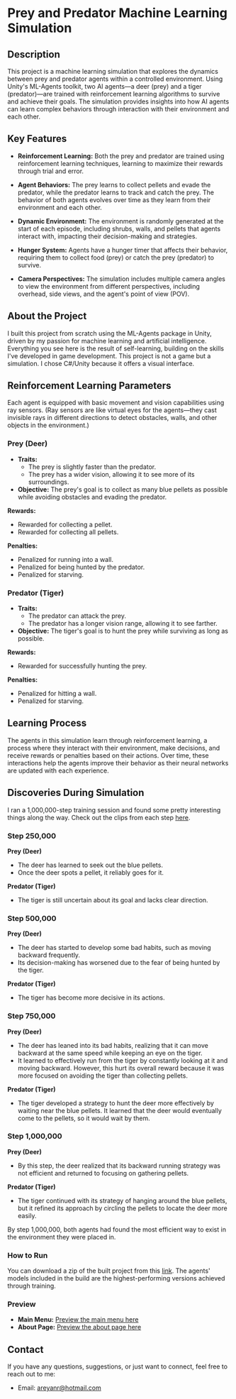 # Prey and Predator Machine Learning Simulation 

## Description
This project is a machine learning simulation that explores the dynamics between prey and predator agents within a controlled environment. Using Unity's ML-Agents toolkit, two AI agents—a deer (prey) and a tiger (predator)—are trained with reinforcement learning algorithms to survive and achieve their goals. The simulation provides insights into how AI agents can learn complex behaviors through interaction with their environment and each other.

## Key Features
- **Reinforcement Learning:** Both the prey and predator are trained using reinforcement learning techniques, learning to maximize their rewards through trial and error.

- **Agent Behaviors:** The prey learns to collect pellets and evade the predator, while the predator learns to track and catch the prey. The behavior of both agents evolves over time as they learn from their environment and each other.

- **Dynamic Environment:** The environment is randomly generated at the start of each episode, including shrubs, walls, and pellets that agents interact with, impacting their decision-making and strategies.

- **Hunger System:** Agents have a hunger timer that affects their behavior, requiring them to collect food (prey) or catch the prey (predator) to survive.

- **Camera Perspectives:** The simulation includes multiple camera angles to view the environment from different perspectives, including overhead, side views, and the agent's point of view (POV).

## About the Project
I built this project from scratch using the ML-Agents package in Unity, driven by my passion for machine learning and artificial intelligence. Everything you see here is the result of self-learning, building on the skills I've developed in game development. This project is not a game but a simulation. I chose C#/Unity because it offers a visual interface.

## Reinforcement Learning Parameters
Each agent is equipped with basic movement and vision capabilities using ray sensors.
(Ray sensors are like virtual eyes for the agents—they cast invisible rays in different directions to detect obstacles, walls, and other objects in the environment.)

### **Prey (Deer)** 
- **Traits:** 
  - The prey is slightly faster than the predator.
  - The prey has a wider vision, allowing it to see more of its surroundings.
- **Objective:** The prey's goal is to collect as many blue pellets as possible while avoiding obstacles and evading the predator.

**Rewards:**
- Rewarded for collecting a pellet.
- Rewarded for collecting all pellets.

**Penalties:**
- Penalized for running into a wall.
- Penalized for being hunted by the predator.
- Penalized for starving.

### **Predator (Tiger)**
- **Traits:** 
  - The predator can attack the prey.
  - The predator has a longer vision range, allowing it to see farther.
- **Objective:** The tiger's goal is to hunt the prey while surviving as long as possible.

**Rewards:**
- Rewarded for successfully hunting the prey.

**Penalties:**
- Penalized for hitting a wall.
- Penalized for starving.


## Learning Process
The agents in this simulation learn through reinforcement learning, a process where they interact with their environment, make decisions, and receive rewards or penalties based on their actions. Over time, these interactions help the agents improve their behavior as their neural networks are updated with each experience.

## Discoveries During Simulation

I ran a 1,000,000-step training session and found some pretty interesting things along the way. Check out the clips from each step [here](https://drive.google.com/file/d/1tRmuYEN2a70zLzCFZwxRI4D_R0hqJYjp/view?usp=drive_link).

### Step 250,000
**Prey (Deer)**
- The deer has learned to seek out the blue pellets.
- Once the deer spots a pellet, it reliably goes for it.

**Predator (Tiger)**
- The tiger is still uncertain about its goal and lacks clear direction.

### Step 500,000
**Prey (Deer)**
- The deer has started to develop some bad habits, such as moving backward frequently.
- Its decision-making has worsened due to the fear of being hunted by the tiger.

**Predator (Tiger)**
- The tiger has become more decisive in its actions.

### Step 750,000
**Prey (Deer)**
- The deer has leaned into its bad habits, realizing that it can move backward at the same speed while keeping an eye on the tiger.
- It learned to effectively run from the tiger by constantly looking at it and moving backward. However, this hurt its overall reward because it was more focused on avoiding the tiger than collecting pellets.

**Predator (Tiger)**
- The tiger developed a strategy to hunt the deer more effectively by waiting near the blue pellets. It learned that the deer would eventually come to the pellets, so it would wait by them.

### Step 1,000,000
**Prey (Deer)**
- By this step, the deer realized that its backward running strategy was not efficient and returned to focusing on gathering pellets.

**Predator (Tiger)**
- The tiger continued with its strategy of hanging around the blue pellets, but it refined its approach by circling the pellets to locate the deer more easily.

By step 1,000,000, both agents had found the most efficient way to exist in the environment they were placed in.


### How to Run
You can download a zip of the built project from this [link](https://drive.google.com/file/d/1AWtH4ZbsOXxY0pNy-b7MkI9A6Ywi9g-Z/view?usp=drive_link). The agents' models included in the build are the highest-performing versions achieved through training.

### Preview
- **Main Menu:** [Preview the main menu here](https://drive.google.com/file/d/12yy0RJUTBPrJ8OTTE6zPkudSpFd4AFgA/view?usp=drive_link)
- **About Page:** [Preview the about page here](https://drive.google.com/file/d/1_JXXQx3bYDSpO4pDlHipU8RrZVquqkWV/view?usp=drive_link)

## Contact

If you have any questions, suggestions, or just want to connect, feel free to reach out to me:

- Email: areyanr@hotmail.com
